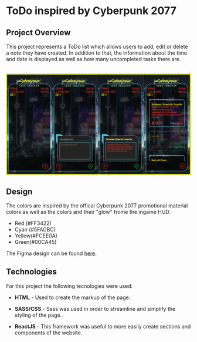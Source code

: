 <h1>ToDo inspired by Cyberpunk 2077</h1>
<h2>Project Overview</h2>
<p> This project represents a ToDo list which allows users to add, edit or delete a note they have created. In addition to that, the information about the time and date is displayed as well as how many uncompleted tasks there are.</p>
<br/>
<img src="./src/img/toDo_readmeImg.png">
<h2>Design</h2>
<p>The colors are inspired by the offical Cyberpunk 2077 promotional material colors as well as the colors and their "glow" frome the ingame HUD.</p>
<ul>
    <li>Red (#FF3422)</li>
    <li>Cyan (#5FACBC)</li>
    <li>Yellow(#FCEE0A)</li>
    <li>Green(#00CA45)</li>
</ul>

<p>The Figma design can be found <a href="https://www.figma.com/file/97dagT1qlyv2SExyzfS5ZI/Cyberpunk-2077-To-Do?node-id=0%3A1">here</a>.</p>
<h2>Technologies</h2>
<p>For this project the following tecnologies were used:</p>
<ul>
    <li><p><span style="font-weight: bold">HTML</span> - Used to create the markup of the page.</p>
    </li>
        <li><p><span style="font-weight: bold">SASS/CSS</span> - Sass was used in order to streamline and simplify the styling of the page.</p>
    </li>
        </li>
        <li><p><span style="font-weight: bold">ReactJS</span> - This framework was useful to more easily create sections and components of the website.</p>
    </li>
</ul>
